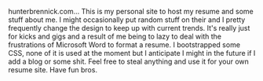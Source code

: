 hunterbrennick.com...
This is my personal site to host my resume and some stuff about me. I might occasionally put random stuff on their and I pretty frequently change the design to keep up with current trends. It's really just for kicks and gigs and a result of me being to lazy to deal with the frustrations of Microsoft Word to format a resume. I bootstrapped some CSS, none of it is used at the moment but I anticipate I might in the future if I add a blog or some shit. Feel free to steal anything and use it for your own resume site. Have fun bros.
